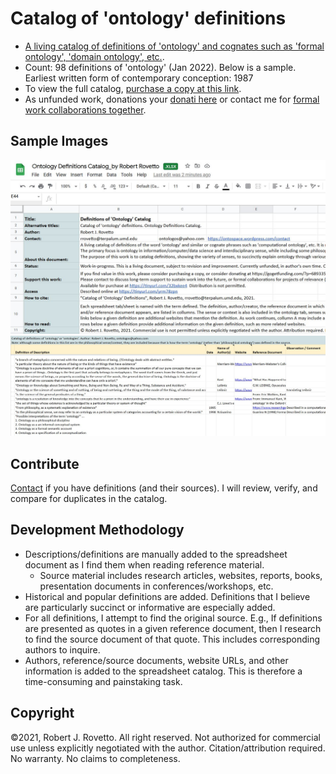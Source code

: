 # Catalog of 'ontology' definitions
- [A living catalog of definitions of 'ontology' and cognates such as 'formal ontology', 'domain ontology', etc.](https://tinyurl.com/mtae3d8s).
- Count: 98 definitions of 'ontology' (Jan 2022). Below is a sample. Earliest written form of contemporary conception: 1987
- To view the full catalog, [purchase a copy at this link](https://tinyurl.com/32bxkee4).
- As unfunded work, donations your [donati here](https://gogetfunding.com/knowledge-organization-services-ontology-terminology-metadata-concept-analysis/) or contact me for [formal work collaborations together](https://tinyurl.com/hm8wu2sa).

## Sample Images
![Screen capture 1](https://github.com/rrovetto/Ontology-Development-Guidelines/blob/master/images/ScreenCapture_README_OntoDefCat_Rovetto.JPG?raw=true)
![Screen capture 2](https://github.com/rrovetto/Ontology-Development-Guidelines/blob/master/images/ScreenCapture_Onto_OntoDefCat_Rovetto.JPG?raw=true)

## Contribute
[Contact](https://ontospace.wordpress.com/contact) if you have definitions (and their sources). I will review, verify, and compare for duplicates in the catalog. 

## Development Methodology
- Descriptions/definitions are manually added to the spreadsheet document as I find them when reading reference material. 
  - Source material includes research articles, websites, reports, books, presentation documents in conferences/workshops, etc. 
- Historical and popular definitions are added. Definitions that I believe are particularly succinct or informative are especially added.
- For all definitions, I attempt to find the original source. E.g., If definitions are presented as quotes in a given reference document, then I research to find the source document of that quote. This includes corresponding authors to inquire.
- Authors, reference/source documents, website URLs, and other information is added to the spreadsheet catalog.
This is therefore a time-consuming and painstaking task.  

## Copyright
©2021, Robert J. Rovetto. All right reserved.
Not authorized for commercial use unless explicitly negotiated with the author. Citation/attribution required.
No warranty. No claims to completeness.
